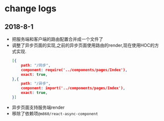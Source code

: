 # change logs

## 2018-8-1

- 把服务端和客户端的路由配置合并成一个文件了
- 调整了异步页面的实现,之前的异步页面使用路由的render,现在使用HOC的方式实现.
    ```json
    [{
        path: "/同步",
        component: require('../components/pages/Index'),
        exact: true,
    },{
        path: "/异步",
        component: import('../components/pages/Index'),
        exact: true,
    }]
    ```
- 异步页面支持服务端render
- 移除了依赖项`@m860/react-async-component`
